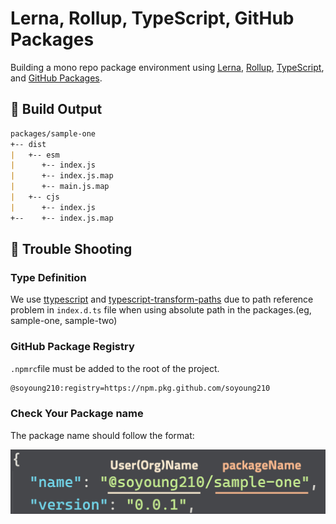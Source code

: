 # Lerna, Rollup, TypeScript, GitHub Packages

Building a mono repo package environment using [Lerna](https://lerna.js.org/), [Rollup](https://rollupjs.org/), [TypeScript](https://www.typescriptlang.org/index.html), and [GitHub Packages](https://help.github.com/en/packages/publishing-and-managing-packages/about-github-packages).

## 🎩 Build Output

```markdown
packages/sample-one
+-- dist
|   +-- esm
|      +-- index.js
|      +-- index.js.map
|      +-- main.js.map
|   +-- cjs
|      +-- index.js
+--    +-- index.js.map
```

## 🔫 Trouble Shooting

### Type Definition

We use [ttypescript](https://github.com/cevek/ttypescript/) and [typescript-transform-paths](https://github.com/LeDDGroup/typescript-transform-paths) due to path reference problem in `index.d.ts` file when using absolute path in the packages.(eg, sample-one, sample-two)

### GitHub Package Registry

`.npmrc`file must be added to the root of the project.

```bash
@soyoung210:registry=https://npm.pkg.github.com/soyoung210
```

### Check Your Package name

The package name should follow the format:

![package-name-format](./package-name.png)
